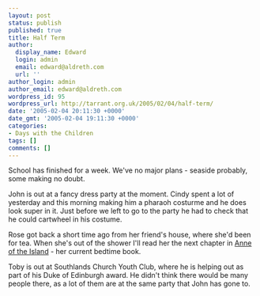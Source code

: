 ```yaml
---
layout: post
status: publish
published: true
title: Half Term
author:
  display_name: Edward
  login: admin
  email: edward@aldreth.com
  url: ''
author_login: admin
author_email: edward@aldreth.com
wordpress_id: 95
wordpress_url: http://tarrant.org.uk/2005/02/04/half-term/
date: '2005-02-04 20:11:30 +0000'
date_gmt: '2005-02-04 19:11:30 +0000'
categories:
- Days with the Children
tags: []
comments: []
---
```

<p>School has finished for a week.  We've no major plans - seaside probably, some making no doubt.</p>
<p>John is out at a fancy dress party at the moment.  Cindy spent a lot of yesterday and this morning making him a pharaoh costurme and he does look super in it.  Just before we left to go to the party he had to check that he could cartwheel in his costume.</p>
<p>Rose got back a short time ago from her friend's house, where she'd been for tea.  When she's out of the shower I'll read her the next chapter in <a href="http://www.amazon.co.uk/exec/obidos/ASIN/0140367772/qid=1107547525/ref=sr_8_xs_ap_i1_xgl/026-1845066-6598824">Anne of the Island</a> - her current bedtime book.</p>
<p>Toby is out at Southlands Church Youth Club, where he is helping out as part of his Duke of Edinburgh award.  He didn't think there would be many people there, as a lot of them are at the same party that John has gone to.</p>
